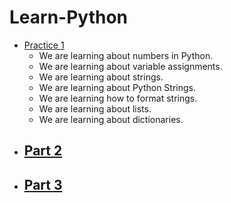 # Learn-Python

- [Practice 1](practice_1/README.md)
  - We are learning about numbers in Python.
  - We are learning about variable assignments.
  - We are learning about strings.
  - We are learning about Python Strings.
  - We are learning how to format strings.
  - We are learning about lists.
  - We are learning about dictionaries.
- [Part 2](practice_1/README.md)
  - 
- [Part 3](practice_1/README.md)
  - 